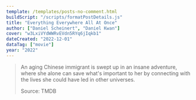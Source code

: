 ```yaml
---
template: /templates/posts-no-comment.html
buildScript: "/scripts/formatPostDetails.js"
title: "Everything Everywhere All At Once"
author: ["Daniel Scheinert", "Daniel Kwan"]
cover: "w3LxiVYdWWRvEVdn5RYq6jIqkb1"
dateCreated: "2022-12-01"
dataTag: ["movie"]
year: "2022"
---
```


> An aging Chinese immigrant is swept up in an insane adventure, where she alone can save what's important to her by connecting with the lives she could have led in other universes.
>
> Source: TMDB
